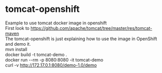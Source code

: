 # tomcat-openshift
Example to use tomcat docker image in openshift  
First look to https://github.com/apache/tomcat/tree/master/res/tomcat-maven  
The tomcat-openshift is just explaining how to use the image in OpenShift and demo it.  
mvn install  
docker build -t tomcat-demo .  
docker run --rm -p 8080:8080 -it tomcat-demo  
curl -v http://172.17.0.1:8080/demo-1.0/demo  
